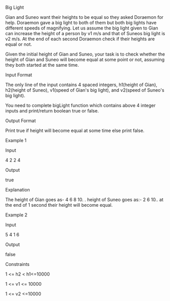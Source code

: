 Big Light

Gian and Suneo want their heights to be equal so they asked Doraemon for help. Doraemon gave a big light to both of them but both big lights have different speeds of magnifying. Let us assume the big light given to Gian can increase the height of a person by v1 m/s and that of Suneos big light is v2 m/s. At the end of each second Doraemon check if their heights are equal or not.

Given the initial height of Gian and Suneo, your task is to check whether the height of Gian and Suneo will become equal at some point or not, assuming they both started at the same time.

Input Format

The only line of the input contains 4 spaced integers, h1(height of Gian), h2(height of Suneo), v1(speed of Gian's big light), and v2(speed of Suneo's big light).

You need to complete bigLight function which contains above 4 integer inputs and print/return boolean true or false.

Output Format

Print true if height will become equal at some time else print false.

Example 1

Input

4 2 2 4

Output

true

Explanation

The height of Gian goes as- 4 6 8 10. . height of Suneo goes as:- 2 6 10.. at the end of 1 second their height will become equal.

Example 2

Input

5 4 1 6

Output

false

Constraints

1 <= h2 < h1<=10000

1 <= v1 <= 10000

1 <= v2 <=10000
